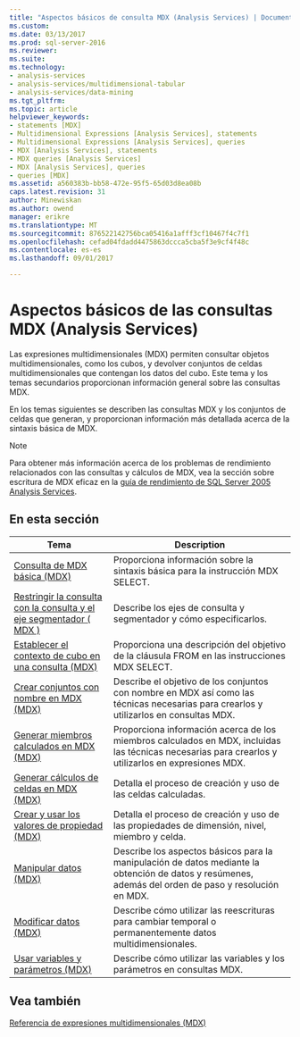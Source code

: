 ```yaml
---
title: "Aspectos básicos de consulta MDX (Analysis Services) | Documentos de Microsoft"
ms.custom: 
ms.date: 03/13/2017
ms.prod: sql-server-2016
ms.reviewer: 
ms.suite: 
ms.technology:
- analysis-services
- analysis-services/multidimensional-tabular
- analysis-services/data-mining
ms.tgt_pltfrm: 
ms.topic: article
helpviewer_keywords:
- statements [MDX]
- Multidimensional Expressions [Analysis Services], statements
- Multidimensional Expressions [Analysis Services], queries
- MDX [Analysis Services], statements
- MDX queries [Analysis Services]
- MDX [Analysis Services], queries
- queries [MDX]
ms.assetid: a560383b-bb58-472e-95f5-65d03d8ea08b
caps.latest.revision: 31
author: Minewiskan
ms.author: owend
manager: erikre
ms.translationtype: MT
ms.sourcegitcommit: 876522142756bca05416a1afff3cf10467f4c7f1
ms.openlocfilehash: cefad04fdadd4475863dccca5cba5f3e9cf4f48c
ms.contentlocale: es-es
ms.lasthandoff: 09/01/2017

---
```

# <a name="mdx-query-fundamentals-analysis-services"></a>Aspectos básicos de las consultas MDX (Analysis Services)
  Las expresiones multidimensionales (MDX) permiten consultar objetos multidimensionales, como los cubos, y devolver conjuntos de celdas multidimensionales que contengan los datos del cubo. Este tema y los temas secundarios proporcionan información general sobre las consultas MDX.  
  
 En los temas siguientes se describen las consultas MDX y los conjuntos de celdas que generan, y proporcionan información más detallada acerca de la sintaxis básica de MDX.  
  
> [!NOTE]  
>  Para obtener más información acerca de los problemas de rendimiento relacionados con las consultas y cálculos de MDX, vea la sección sobre escritura de MDX eficaz en la [guía de rendimiento de SQL Server 2005 Analysis Services](http://go.microsoft.com/fwlink/?LinkId=81621).  
  
## <a name="in-this-section"></a>En esta sección  
  
|Tema|Description|  
|-----------|-----------------|  
|[Consulta de MDX básica &#40;MDX&#41;](../../../analysis-services/multidimensional-models/mdx/mdx-query-the-basic-query.md)|Proporciona información sobre la sintaxis básica para la instrucción MDX SELECT.|  
|[Restringir la consulta con la consulta y el eje segmentador &#40; MDX &#41;](../../../analysis-services/multidimensional-models/mdx/mdx-query-and-slicer-axes-restricting-the-query.md)|Describe los ejes de consulta y segmentador y cómo especificarlos.|  
|[Establecer el contexto de cubo en una consulta &#40;MDX&#41;](../../../analysis-services/multidimensional-models/mdx/establishing-cube-context-in-a-query-mdx.md)|Proporciona una descripción del objetivo de la cláusula FROM en las instrucciones MDX SELECT.|  
|[Crear conjuntos con nombre en MDX &#40;MDX&#41;](../../../analysis-services/multidimensional-models/mdx/mdx-named-sets-building-named-sets.md)|Describe el objetivo de los conjuntos con nombre en MDX así como las técnicas necesarias para crearlos y utilizarlos en consultas MDX.|  
|[Generar miembros calculados en MDX &#40;MDX&#41;](../../../analysis-services/multidimensional-models/mdx/mdx-calculated-members-building-calculated-members.md)|Proporciona información acerca de los miembros calculados en MDX, incluidas las técnicas necesarias para crearlos y utilizarlos en expresiones MDX.|  
|[Generar cálculos de celdas en MDX &#40;MDX&#41;](../../../analysis-services/multidimensional-models/mdx/mdx-cell-calculations-build-cell-calculations.md)|Detalla el proceso de creación y uso de las celdas calculadas.|  
|[Crear y usar los valores de propiedad &#40;MDX&#41;](http://msdn.microsoft.com/library/0cafb269-03c8-4183-b6e9-220f071e4ef2)|Detalla el proceso de creación y uso de las propiedades de dimensión, nivel, miembro y celda.|  
|[Manipular datos &#40;MDX&#41;](../../../analysis-services/multidimensional-models/mdx/mdx-data-manipulation-manipulating-data.md)|Describe los aspectos básicos para la manipulación de datos mediante la obtención de datos y resúmenes, además del orden de paso y resolución en MDX.|  
|[Modificar datos &#40;MDX&#41;](../../../analysis-services/multidimensional-models/mdx/mdx-data-modification-modifying-data.md)|Describe cómo utilizar las reescrituras para cambiar temporal o permanentemente datos multidimensionales.|  
|[Usar variables y parámetros &#40;MDX&#41;](../../../analysis-services/multidimensional-models/mdx/using-variables-and-parameters-mdx.md)|Describe cómo utilizar las variables y los parámetros en consultas MDX.|  
  
## <a name="see-also"></a>Vea también  
 [Referencia de expresiones multidimensionales &#40;MDX&#41;](../../../mdx/multidimensional-expressions-mdx-reference.md)  
  
  
